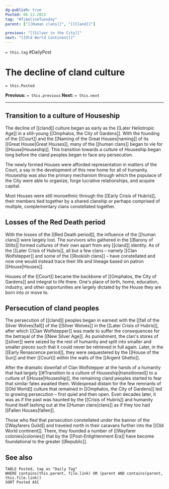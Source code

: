 ```yaml
---
dg-publish: true
Posted: 06.13.2023
tag: "#TimelineTuesday"
parent: ["[[Human clans]]", "[[Cland]]"]

previous: "[[Silver in the City]]"
next: "[[Old World Continent]]"
---
```

`= this.tag` #DailyPost 
# The decline of cland culture
`= this.Posted`

**Previous:** `= this.previous`
**Next:** `= this.next`

---

## Transition to a culture of Houseship

The decline of [[cland]] culture began as early as the [[Later Heliotropic Age]] in a still-young [[Omphalos, the City of Gardens]]. With the founding of the [[Court]] and the [[Naming of the Great Houses|naming]] of its [[Great House|Great Houses]], many of the [[human clans]] began to vie for [[House|Houseship]]. This transition towards a culture of Houseship began long before the cland peoples began to face any persecution.

The newly formed Houses were afforded representation in matters of the Court, a say in the development of this new home for all of humanity. Houseship was also the primary mechanism through which the populace of the City were able to organize, forge lucrative relationships, and acquire capital.

Most Houses were still monoethnic through the [[Early Crisis of Hubris]], their members tied together by a shared clanship or perhaps comprised of multiple, complementary clans constellated together.

## Losses of the Red Death period

With the losses of the [[Red Death period]], the influence of the [[human clans]] were largely lost. The survivors who gathered in the [[Barony of Stilts]] formed cultures of their own apart from any [[cland]] identity. As of the [[Later Crisis of Hubris]], all but a few clans – namely [[Clan Wolfstepper]] and some of the [[Rookish clans]] – have constellated and now one would instead trace their life and lineage based on patron [[House|Houses]].

Houses of the [[Court]] became the backbone of [[Omphalos, the City of Gardens]] and integral to life there. One's place of birth, home, education, industry, and other opportunities are largely dictated by the House they are born into or move to.

## Persecution of cland peoples

The persecution of [[cland]] peoples began in earnest with the [[fall of the Silver Wolves|fall]] of the [[Silver Wolves]] in the [[Later Crisis of Hubris]], after which [[Clan Wolfstepper]] was made to suffer the consequences for the betrayal of the [[New Silver Age]]. As punishment, the clan's stores of [[silver]] were seized by the rest of humanity and split into smaller and smaller pieces such that it could never be retrieved in full again. Later, in the [[Early Renascence period]], they were sequestered by the [[House of the Sun]] and their [[Court]] within the walls of the [[Argent Ghetto]].

After the dramatic downfall of Clan Wolfstepper at the hands of a humanity that had largely [[#Transition to a culture of Houseship|transitioned]] to a culture of [[House|Houseship]], the remaining cland peoples started to fear that similar fates awaited them. Widespread distain for the few remnants of [[Old World]] culture that remained in [[Omphalos, the City of Gardens]] led to growing persecution – first quiet and then open. Even decades later, it was as if the past was haunted by the [[Crisis of Hubris]] and humanity found itself lashing out at the [[Human clans|clans]] as if they too had [[Fallen Houses|fallen]].

Those who fled that persecution constellated under the banner of the [[Wayfarers Guild]] and traveled north in their caravans further into the [[Old World continent]]. There, they founded a number of [[Wayfarer colonies|colonies]] that by the [[Post-Enlightenment Era]] have become foundational to the greater [[Republic]].

## See also
```dataview
TABLE Posted, tag as "Daily Tag"
WHERE contains(this.parent, file.link) OR (parent AND contains(parent, this.file.link))
SORT Posted ASC
```